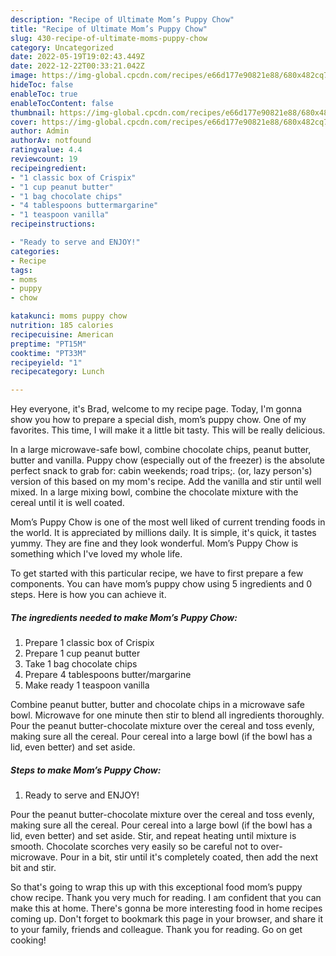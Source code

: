 ```yaml
---
description: "Recipe of Ultimate Mom’s Puppy Chow"
title: "Recipe of Ultimate Mom’s Puppy Chow"
slug: 430-recipe-of-ultimate-moms-puppy-chow
category: Uncategorized
date: 2022-05-19T19:02:43.449Z
date: 2022-12-22T00:33:21.042Z
image: https://img-global.cpcdn.com/recipes/e66d177e90821e88/680x482cq70/moms-puppy-chow-recipe-main-photo.jpg
hideToc: false
enableToc: true
enableTocContent: false
thumbnail: https://img-global.cpcdn.com/recipes/e66d177e90821e88/680x482cq70/moms-puppy-chow-recipe-main-photo.jpg
cover: https://img-global.cpcdn.com/recipes/e66d177e90821e88/680x482cq70/moms-puppy-chow-recipe-main-photo.jpg
author: Admin
authorAv: notfound
ratingvalue: 4.4
reviewcount: 19
recipeingredient:
- "1 classic box of Crispix"
- "1 cup peanut butter"
- "1 bag chocolate chips"
- "4 tablespoons buttermargarine"
- "1 teaspoon vanilla"
recipeinstructions:

- "Ready to serve and ENJOY!"
categories:
- Recipe
tags:
- moms
- puppy
- chow

katakunci: moms puppy chow 
nutrition: 185 calories
recipecuisine: American
preptime: "PT15M"
cooktime: "PT33M"
recipeyield: "1"
recipecategory: Lunch

---
```



Hey everyone, it's Brad, welcome to my recipe page. Today, I'm gonna show you how to prepare a special dish, mom’s puppy chow. One of my favorites. This time, I will make it a little bit tasty. This will be really delicious.

In a large microwave-safe bowl, combine chocolate chips, peanut butter, butter and vanilla. Puppy chow (especially out of the freezer) is the absolute perfect snack to grab for: cabin weekends; road trips;. (or, lazy person&#39;s) version of this based on my mom&#39;s recipe. Add the vanilla and stir until well mixed. In a large mixing bowl, combine the chocolate mixture with the cereal until it is well coated.

Mom’s Puppy Chow is one of the most well liked of current trending foods in the world. It is appreciated by millions daily. It is simple, it's quick, it tastes yummy. They are fine and they look wonderful. Mom’s Puppy Chow is something which I've loved my whole life.


To get started with this particular recipe, we have to first prepare a few components. You can have mom’s puppy chow using 5 ingredients and 0 steps. Here is how you can achieve it.

<!--inarticleads1-->

##### The ingredients needed to make Mom’s Puppy Chow:

1. Prepare 1 classic box of Crispix
1. Prepare 1 cup peanut butter
1. Take 1 bag chocolate chips
1. Prepare 4 tablespoons butter/margarine
1. Make ready 1 teaspoon vanilla


Combine peanut butter, butter and chocolate chips in a microwave safe bowl. Microwave for one minute then stir to blend all ingredients thoroughly. Pour the peanut butter-chocolate mixture over the cereal and toss evenly, making sure all the cereal. Pour cereal into a large bowl (if the bowl has a lid, even better) and set aside. 

<!--inarticleads2-->

##### Steps to make Mom’s Puppy Chow:


1. Ready to serve and ENJOY!

Pour the peanut butter-chocolate mixture over the cereal and toss evenly, making sure all the cereal. Pour cereal into a large bowl (if the bowl has a lid, even better) and set aside. Stir, and repeat heating until mixture is smooth. Chocolate scorches very easily so be careful not to over-microwave. Pour in a bit, stir until it&#39;s completely coated, then add the next bit and stir. 

So that's going to wrap this up with this exceptional food mom’s puppy chow recipe. Thank you very much for reading. I am confident that you can make this at home. There's gonna be more interesting food in home recipes coming up. Don't forget to bookmark this page in your browser, and share it to your family, friends and colleague. Thank you for reading. Go on get cooking!
